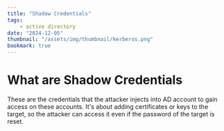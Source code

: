 ```yaml
---
title: "Shadow Credentials"
tags:
    - active directory
date: "2024-12-05"
thumbnail: "/assets/img/thumbnail/kerberos.png"
bookmark: true
---
```


# What are Shadow Credentials
These are the credentials that the attacker injects into AD account to gain access on these accounts.
It's about adding certificates or keys to the target, so the attacker can access it even if the password of the target is reset.

